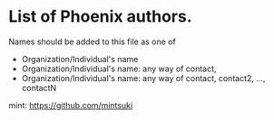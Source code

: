 # List of Phoenix authors.

Names should be added to this file as one of
- Organization/Individual's name
- Organization/Individual's name: any way of contact,
- Organization/Individual's name: any way of contact, contact2, ..., contactN

mint: <https://github.com/mintsuki>
